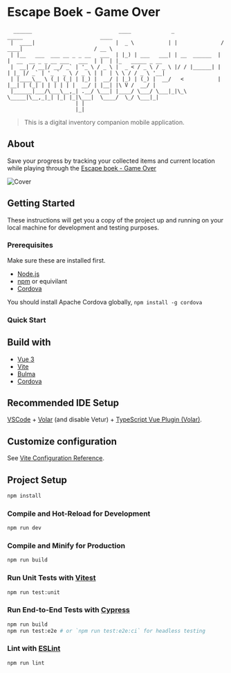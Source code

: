 # Escape Boek - Game Over

```text
  ______                            ____             _                _____                         ____
 |  ____|                          |  _ \           | |              / ____|                       / __ \
 | |__   ___  ___ __ _ _ __   ___  | |_) | ___   ___| | __  ______  | |  __  __ _ _ __ ___   ___  | |  | |_   _____ _ __
 |  __| / __|/ __/ _` | '_ \ / _ \ |  _ < / _ \ / _ \ |/ / |______| | | |_ |/ _` | '_ ` _ \ / _ \ | |  | \ \ / / _ \ '__|
 | |____\__ \ (_| (_| | |_) |  __/ | |_) | (_) |  __/   <           | |__| | (_| | | | | | |  __/ | |__| |\ V /  __/ |
 |______|___/\___\__,_| .__/ \___| |____/ \___/ \___|_|\_\           \_____|\__,_|_| |_| |_|\___|  \____/  \_/ \___|_|
                      | |
                      |_|
```

> This is a digital inventory companion mobile application.

## About

Save your progress by tracking your collected items and current location while playing through the [Escape boek - Game Over](https://www.de-leukste-kinderboeken.com/producten/escape-boek-game-over-9789000375080)

![Cover](https://www.de-leukste-kinderboeken.com/sites/default/files/covers/9789000375080.jpg)

## Getting Started

These instructions will get you a copy of the project up and running on your local machine for development and testing purposes.

### Prerequisites

Make sure these are installed first.

- [Node.js](http://nodejs.org)
- [npm](https://www.npmjs.com/get-npm) or equivilant
- [Cordova][cordova]

You should install Apache Cordova globally, `npm install -g cordova`

### Quick Start

## Build with

- [Vue 3](https://vuejs.org/)
- [Vite](https://vitejs.dev/)
- [Bulma](https://bulma.io/)
- [Cordova][cordova]

## Recommended IDE Setup

[VSCode](https://code.visualstudio.com/) + [Volar](https://marketplace.visualstudio.com/items?itemName=Vue.volar) (and disable Vetur) + [TypeScript Vue Plugin (Volar)](https://marketplace.visualstudio.com/items?itemName=Vue.vscode-typescript-vue-plugin).

## Customize configuration

See [Vite Configuration Reference](https://vitejs.dev/config/).

## Project Setup

```sh
npm install
```

### Compile and Hot-Reload for Development

```sh
npm run dev
```

### Compile and Minify for Production

```sh
npm run build
```

### Run Unit Tests with [Vitest](https://vitest.dev/)

```sh
npm run test:unit
```

### Run End-to-End Tests with [Cypress](https://www.cypress.io/)

```sh
npm run build
npm run test:e2e # or `npm run test:e2e:ci` for headless testing
```

### Lint with [ESLint](https://eslint.org/)

```sh
npm run lint
```

[github-ci-url]: https://github.com/Skerwe/markdown-documentation-library/workflows/Node.js%20CI/badge.svg?branch=master
[cordova]: https://cordova.apache.org/
